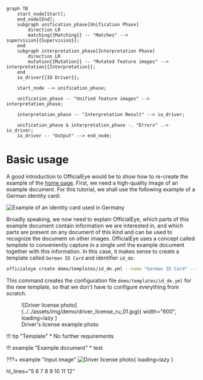```mermaid
graph TB
    start_node[Start];
    end_node[End];
    subgraph unification_phase[Unification Phase]
        direction LR
        matching{{Matching}} -- "Matches" --> supervision{{Supervision}};
    end
    subgraph interpretation_phase[Interpretation Phase]
        direction LR
        mutation{{Mutation}} -- "Mutated feature images" --> interpretation{{Interpretation}};
    end
    io_driver{{IO Driver}};
    
    start_node --> unification_phase;
    
    unification_phase -- "Unified feature images" --> interpretation_phase;
    
    interpretation_phase -- "Interpretation Result" --> io_driver;
    
    unification_phase & interpretation_phase -. "Errors" .-> io_driver;
    io_driver -- "Output" --> end_node;
```

# Basic usage

A good introduction to OfficialEye would be to show how to re-create the example of the [home page](index.md). First, we need a high-quality image of an example document. For this tutorial, we shall use the following example of a German identity card:

![Example of an identity card used in Germany](assets/img/identity_card_de.jpg "Example of an identity card used in Germany")

Broadly speaking, we now need to explain OfficialEye, which parts of this example document contain information we are interested in, and which parts are present on any document of this kind and can be used to recognize the document on other images. OfficialEye uses a concept called *template* to conveniently capture in a single unit the example document together with this information. In this case, it makes sense to create a template called `German ID Card` and identifier `id_de`:

```bash
officialeye create demo/templates/id_de.yml --name "German ID Card" --id id_de --force
```

This command creates the configuration file `demo/templates/id_de.yml` for the new template, so that we don't have to configure everything from scratch.

<figure markdown>
  ![Driver license photo](../../assets/img/demo/driver_license_ru_01.jpg){ width="600", loading=lazy }
  <figcaption>Driver's license example photo</figcaption>
</figure>

<div class="grid" markdown>
!!! tip "Template"
    * No further requirements

!!! example "Example document"
    * test
</div>

???+ example "Input image"
    ![Driver license photo](./assets/img/demo/driver_license_ru_01.jpg){ loading=lazy }

hl_lines="5 6 7 8 9 10 11 12"